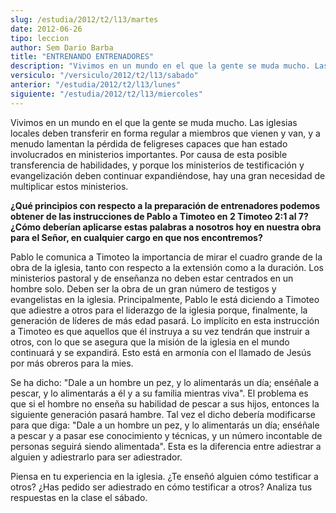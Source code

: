 ```yaml
---
slug: /estudia/2012/t2/l13/martes
date: 2012-06-26
tipo: leccion
author: Sem Dario Barba
title: "ENTRENANDO ENTRENADORES"
description: "Vivimos en un mundo en el que la gente se muda mucho. Las iglesias locales deben transferir en forma regular a miembros que vienen y van, y a menudo lamentan la pérdida de feligreses capaces que han estado involucrados en ministerios importantes."
versiculo: "/versiculo/2012/t2/l13/sabado"
anterior: "/estudia/2012/t2/l13/lunes"
siguiente: "/estudia/2012/t2/l13/miercoles"
---
```


Vivimos en un mundo en el que la gente se muda mucho. Las iglesias locales deben transferir en forma regular a miembros que vienen y van, y a menudo lamentan la pérdida de feligreses capaces que han estado involucrados en ministerios importantes. Por causa de esta posible transferencia de habilidades, y porque los ministerios de testificación y evangelización deben continuar expandiéndose, hay una gran necesidad de multiplicar estos ministerios.

**¿Qué principios con respecto a la preparación de entrenadores podemos obtener de las instrucciones de Pablo a Timoteo en 2 Timoteo 2:1 al 7? ¿Cómo deberían aplicarse estas palabras a nosotros hoy en nuestra obra para el Señor, en cualquier cargo en que nos encontremos?**

Pablo le comunica a Timoteo la importancia de mirar el cuadro grande de la obra de la iglesia, tanto con respecto a la extensión como a la duración. Los ministerios pastoral y de enseñanza no deben estar centrados en un hombre solo. Deben ser la obra de un gran número de testigos y evangelistas en la iglesia. Principalmente, Pablo le está diciendo a Timoteo que adiestre a otros para el liderazgo de la iglesia porque, finalmente, la generación de líderes de más edad pasará. Lo implícito en esta instrucción a Timoteo es que aquellos que él instruya a su vez tendrán que instruir a otros, con lo que se asegura que la misión de la iglesia en el mundo continuará y se expandirá. Esto está en armonía con el llamado de Jesús por más obreros para la mies.

Se ha dicho: "Dale a un hombre un pez, y lo alimentarás un día; enséñale a pescar, y lo alimentarás a él y a su familia mientras viva". El problema es que si el hombre no enseña su habilidad de pescar a sus hijos, entonces la siguiente generación pasará hambre. Tal vez el dicho debería modificarse para que diga: "Dale a un hombre un pez, y lo alimentarás un día; enséñale a pescar y a pasar ese conocimiento y técnicas, y un número incontable de personas seguirá siendo alimentada". Esta es la diferencia entre adiestrar a alguien y adiestrarlo para ser adiestrador.

Piensa en tu experiencia en la iglesia. ¿Te enseñó alguien cómo testificar a otros? ¿Has pedido ser adiestrado en cómo testificar a otros? Analiza tus respuestas en la clase el sábado.

